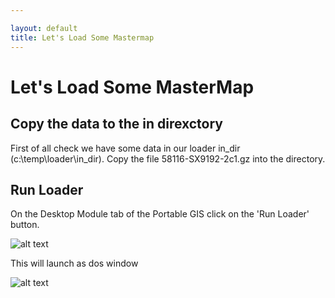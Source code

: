 ```yaml
---

layout: default
title: Let's Load Some Mastermap
---
```


# Let's Load Some MasterMap #

## Copy the data to the in direxctory ##

First of all check we have some data in our loader in_dir (c:\temp\loader\in_dir). Copy the file 58116-SX9192-2c1.gz into the directory.

## Run Loader ##

On the Desktop Module tab of the Portable GIS click on the 'Run Loader' button.

![alt text](http://aileenh.github.io/images/image5.JPG "Run Loader")

This will launch as dos window 

![alt text](http://aileenh.github.io/images/image5.JPG "Run Loader")



